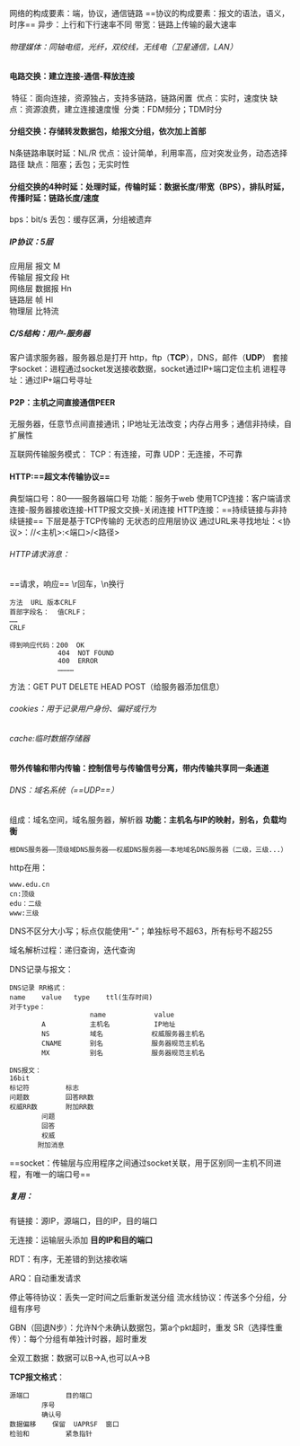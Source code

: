 网络的构成要素：端，协议，通信链路
==协议的构成要素：报文的语法，语义，时序==
异步：上行和下行速率不同
带宽：链路上传输的最大速率

###### 物理媒体：同轴电缆，光纤，双绞线，无线电（卫星通信，LAN）

#### 电路交换：建立连接-通信-释放连接

​		特征：面向连接，资源独占，支持多链路，链路闲置
​		优点：实时，速度快
​		缺点：资源浪费，建立连接速度慢
​		分类：FDM频分；TDM时分

#### 分组交换：存储转发数据包，给报文分组，依次加上首部

N条链路串联时延：NL/R
优点：设计简单，利用率高，应对突发业务，动态选择路径
缺点：阻塞；丢包；无实时性

#### 分组交换的4种时延：处理时延，传输时延：数据长度/带宽（BPS），排队时延，传播时延：链路长度/速度

bps：bit/s
丢包：缓存区满，分组被遗弃

##### IP协议：5层

应用层	报文		M	
传输层	报文段	    Ht	
网络层	数据报	    Hn	
链路层	帧		   Hl	
物理层	比特流			

##### C/S结构：用户-服务器

客户请求服务器，服务器总是打开
http，ftp（**TCP**），DNS，邮件（**UDP**）
套接字socket：进程通过socket发送接收数据，socket通过IP+端口定位主机
进程寻址：通过IP+端口号寻址

#### P2P：主机之间直接通信PEER

无服务器，任意节点间直接通讯；IP地址无法改变；内存占用多；通信非持续，自扩展性

互联网传输服务模式：
TCP：有连接，可靠
UDP：无连接，不可靠

#### HTTP:==超文本传输协议==

典型端口号：80——服务器端口号
功能：服务于web
使用TCP连接：客户端请求连接-服务器接收连接-HTTP报文交换-关闭连接
HTTP连接：==持续链接与非持续链接==
下层是基于TCP传输的
无状态的应用层协议
通过URL来寻找地址：<协议>：//<主机>:<端口>/<路径>

###### HTTP请求消息：

==请求，响应==
\r回车，\n换行

```
方法	URL	版本CRLF
首部字段名：	值CRLF；
……
CRLF

得到响应代码：200	OK
			404  NOT FOUND
			400	 ERROR
			…………
```

方法：GET	PUT	DELETE	HEAD	POST（给服务器添加信息）

###### cookies：用于记录用户身份、偏好或行为

###### cache:临时数据存储器

#### 带外传输和带内传输：控制信号与传输信号分离，带内传输共享同一条通道

###### DNS：域名系统（==UDP==）

组成：域名空间，域名服务器，解析器
**功能：主机名与IP的映射，别名，负载均衡**

```
根DNS服务器——顶级域DNS服务器——权威DNS服务器——本地域名DNS服务器（二级，三级...）
```

http在用：

```
www.edu.cn
cn:顶级
edu：二级
www:三级
```

DNS不区分大小写；标点仅能使用“-”；单独标号不超63，所有标号不超255

域名解析过程：递归查询，迭代查询

DNS记录与报文：

```
DNS记录 RR格式：
name	value	type	ttl(生存时间)
对于type：
					name			value
		A			主机名			  IP地址
		NS			域名			  权威服务器主机名
		CNAME		别名			  服务器规范主机名
		MX			别名			  服务器规范主机名
```

```
DNS报文：
16bit
标记符			标志
问题数			回答RR数
权威RR数		附加RR数
		问题
		回答
		权威
	   附加消息
```

==socket：传输层与应用程序之间通过socket关联，用于区别同一主机不同进程，有唯一的端口号==

##### 复用：

有链接：源IP，源端口，目的IP，目的端口

无连接：运输层头添加 **目的IP和目的端口**

RDT：有序，无差错的到达接收端

ARQ：自动重发请求

停止等待协议：丢失一定时间之后重新发送分组
流水线协议：传送多个分组，分组有序号

GBN（回退N步）：允许N个未确认数据包，第a个pkt超时，重发
SR（选择性重传）：每个分组有单独计时器，超时重发

全双工数据：数据可以B->A,也可以A->B

**TCP报文格式**：

```
源端口			目的端口
	    序号
	    确认号
数据偏移	保留	UAPRSF  窗口
检验和			紧急指针
```
